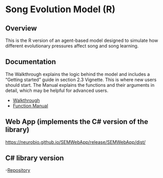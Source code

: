 # Song Evolution Model (R)

## Overview
This is the R version of an agent-based model designed to simulate how different evolutionary pressures affect song and song learning.

## Documentation
The Walkthrough explains the logic behind the model and includes a “Getting started” guide in section 2.3 Vignette.  This is where new users should start.  The Manual explains the functions and their arguments in detail, which may be helpful for advanced users.
-	[Walkthrough](RWalkThrough.pdf)
-	[Function Manual](manual.pdf)

## Web App (implements the C# version of the library)
https://neurobio.github.io/SEMWebApp/release/SEMWebApp/dist/

## C# library version
-[Repository](https://github.com/NeuroBio/SongEvolutionModelLibrary)
